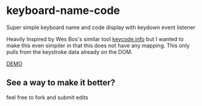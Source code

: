 # keyboard-name-code
Super simple keyboard name and code display with keydown event listener

Heavily Inspired by Wes Bos's similar tool [keycode.info](http://keycode.info/) but I wanted to make this even simpiler in that this does not have any mapping. This only pulls from the keystroke data already on the DOM.

[DEMO](http://keycode.erbwebdev.com/)

## See a way to make it better?
feel free to fork and submit edits 
